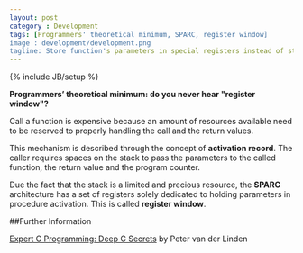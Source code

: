 ```yaml
---
layout: post
category : Development
tags: [Programmers' theoretical minimum, SPARC, register window]
image : development/development.png
tagline: Store function's parameters in special registers instead of stack memory.
---
```

{% include JB/setup %}

**Programmers’ theoretical minimum: do you never hear "register window"?**

<!--more-->

Call a function is expensive because an amount of resources available need to be reserved to properly handling the call and the return values.

This mechanism is described through the concept of **activation record**. The caller requires spaces on the stack to pass the parameters to the called function, the return value and the program counter.

Due the fact that the stack is a limited and precious resource, the **SPARC** architecture has a set of registers solely dedicated to holding parameters in procedure activation. This is called **register window**.
 
##Further Information

[Expert C Programming: Deep C Secrets](http://www.amazon.co.uk/gp/search?index=books&linkCode=qs&keywords=9780131774292) by Peter van der Linden
